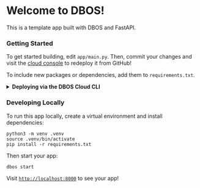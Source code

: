 # Welcome to DBOS!

This is a template app built with DBOS and FastAPI.

### Getting Started

To get started building, edit `app/main.py`.
Then, commit your changes and visit the [cloud console](https://console.dbos.dev/applications) to redeploy it from GitHub!

To include new packages or dependencies, add them to `requirements.txt`.

<details>
<summary><strong>Deploying via the DBOS Cloud CLI</strong></summary>

You can also deploy this app via the DBOS Cloud CLI.
Install it with this command (requires Node):

```shell
npm i -g @dbos-inc/dbos-cloud
```

Then, run this command to deploy your app:

```shell
dbos-cloud app deploy
```
</details>

### Developing Locally

To run this app locally, create a virtual environment and install dependencies:

```shell
python3 -m venv .venv
source .venv/bin/activate
pip install -r requirements.txt
```

Then start your app:

```shell
dbos start
```

Visit [`http://localhost:8000`](http://localhost:8000) to see your app!
